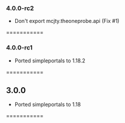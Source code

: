 ### 4.0.0-rc2
- Don't export mcjty.theoneprobe.api (Fix #1)

===========
### 4.0.0-rc1
- Ported simpleportals to 1.18.2

===========
## 3.0.0
- Ported simpleportals to 1.18

===========
